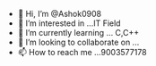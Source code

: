 - 👋 Hi, I’m @Ashok0908
- 👀 I’m interested in ...IT Field
- 🌱 I’m currently learning ... C,C++
- 💞️ I’m looking to collaborate on ...
- 📫 How to reach me ...9003577178

<!---
Ashok0908/Ashok0908 is a ✨ special ✨ repository because its `README.md` (this file) appears on your GitHub profile.
You can click the Preview link to take a look at your changes.
--->
